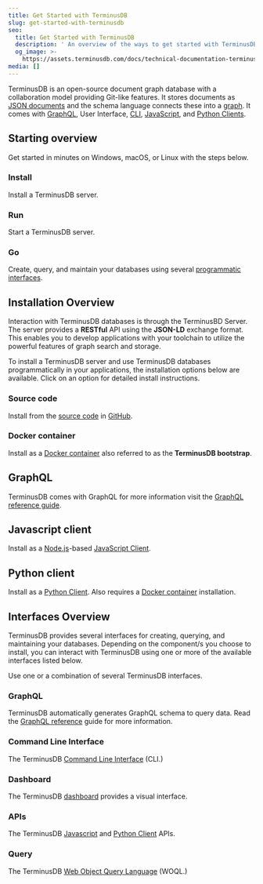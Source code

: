 ```yaml
---
title: Get Started with TerminusDB
slug: get-started-with-terminusdb
seo:
  title: Get Started with TerminusDB
  description: ' An overview of the ways to get started with TerminusDB.'
  og_image: >-
    https://assets.terminusdb.com/docs/technical-documentation-terminuscms-og.png
media: []
---
```


TerminusDB is an open-source document graph database with a collaboration model providing Git-like features. It stores documents as [JSON documents](/docs/documents-explanation/) and the schema language connects these into a [graph](/docs/graphs-explanation/). It comes with [GraphQL](/docs/graphql-query-reference/), User Interface, [CLI](/docs/terminusdb-cli-commands/), [JavaScript](/docs/use-the-javascript-client/), and [Python Clients](/docs/use-the-python-client/).

## Starting overview

Get started in minutes on Windows, macOS, or Linux with the steps below.

### Install

Install a TerminusDB server.

### Run

Start a TerminusDB server.

### Go

Create, query, and maintain your databases using several [programmatic interfaces](#interfacesoverview).

## Installation Overview

Interaction with TerminusDB databases is through the TerminusBD Server. The server provides a **RESTful** API using the **JSON-LD** exchange format. This enables you to develop applications with your toolchain to utilize the powerful features of graph search and storage.

To install a TerminusDB server and use TerminusDB databases programmatically in your applications, the installation options below are available. Click on an option for detailed install instructions.

### Source code

Install from the [source code](/docs/install-terminusdb-from-source-code/) in [GitHub](https://github.com/terminusdb/terminusdb).

### Docker container

Install as a [Docker container](/docs/install-terminusdb-as-a-docker-container/) also referred to as the **TerminusDB bootstrap**.

## GraphQL

TerminusDB comes with GraphQL for more information visit the [GraphQL reference guide](/docs/graphql-query-reference/).

## Javascript client

Install as a [Node.js](https://nodejs.org/en/download/)\-based [JavaScript Client](/docs/install-terminusdb-js-client/).

## Python client

Install as a [Python Client](/docs/install-the-python-client/). Also requires a [Docker container](/docs/install-terminusdb-as-a-docker-container/) installation.

## Interfaces Overview

TerminusDB provides several interfaces for creating, querying, and maintaining your databases. Depending on the component/s you choose to install, you can interact with TerminusDB using one or more of the available interfaces listed below.

Use one or a combination of several TerminusDB interfaces.

### GraphQL

TerminusDB automatically generates GraphQL schema to query data. Read the [GraphQL reference](/docs/graphql-query-reference/) guide for more information.

### Command Line Interface

The TerminusDB [Command Line Interface](/docs/terminusdb-cli-commands/) (CLI.)

### Dashboard

The TerminusDB [dashboard](https://dashboard.terminusdb.com) provides a visual interface.

### APIs

The TerminusDB [Javascript](/docs/use-the-javascript-client/) and [Python Client](/docs/use-the-python-client/) APIs.

### Query

The TerminusDB [Web Object Query Language](/docs/woql-explanation/) (WOQL.)